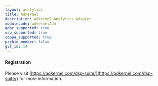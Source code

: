```yaml
---
layout: analytics
title: Adkernel
description: Adkernel Analytics Adapter
modulecode: adkernelAdn
gdpr_supported: true
usp_supported: true
coppa_supported: true
prebid_member: false
gvl_id: 14
---
```


#### Registration

Please visit [https://adkernel.com/dsp-suite/](https://adkernel.com/dsp-suite/) for more information.
